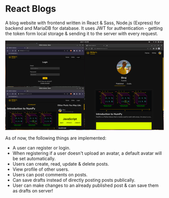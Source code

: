 # React Blogs
A blog website with frontend written in React & Sass, Node.js (Express) for backend and MariaDB for database. It uses JWT for authentication - getting the token form local storage & sending it to the server with every request.

![Screenshot](ss.png "Screenshot")

As of now, the following things are implemented:
 - A user can register or login.
 - When registering if a user doesn't upload an avatar, a default avatar will be set automatically.
 - Users can create, read, update & delete posts.
 - View profile of other users.
 - Users can post comments on posts.
 - Can save drafts instead of directly posting posts publically.
 - User can make changes to an already published post & can save them as drafts on server!